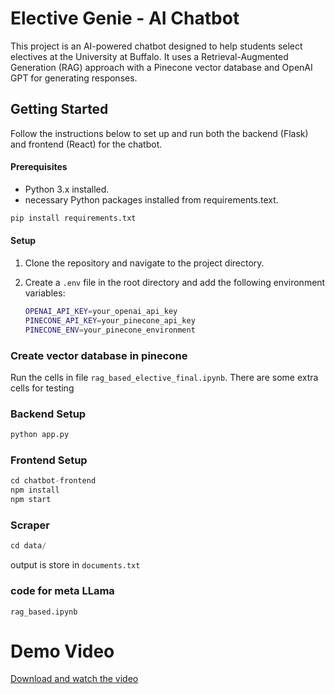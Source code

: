 # Elective Genie - AI Chatbot

This project is an AI-powered chatbot designed to help students select electives at the University at Buffalo. It uses a Retrieval-Augmented Generation (RAG) approach with a Pinecone vector database and OpenAI GPT for generating responses.

## Getting Started

Follow the instructions below to set up and run both the backend (Flask) and frontend (React) for the chatbot.


#### Prerequisites
- Python 3.x installed.
- necessary Python packages installed from requirements.text.
```python
pip install requirements.txt
```
#### Setup

1. Clone the repository and navigate to the project directory.

2. Create a `.env` file in the root directory and add the following environment variables:
   ```bash
   OPENAI_API_KEY=your_openai_api_key
   PINECONE_API_KEY=your_pinecone_api_key
   PINECONE_ENV=your_pinecone_environment
   ```
### Create vector database in pinecone
Run the cells in file `rag_based_elective_final.ipynb`. There are some extra cells for testing

### Backend Setup
```python
python app.py
```
### Frontend Setup
```python
cd chatbot-frontend
npm install
npm start
```
### Scraper 
```python
cd data/
```
output is store in `documents.txt`

### code for meta LLama
 `rag_based.ipynb`
# Demo Video

[Download and watch the video](./demo.mp4)

